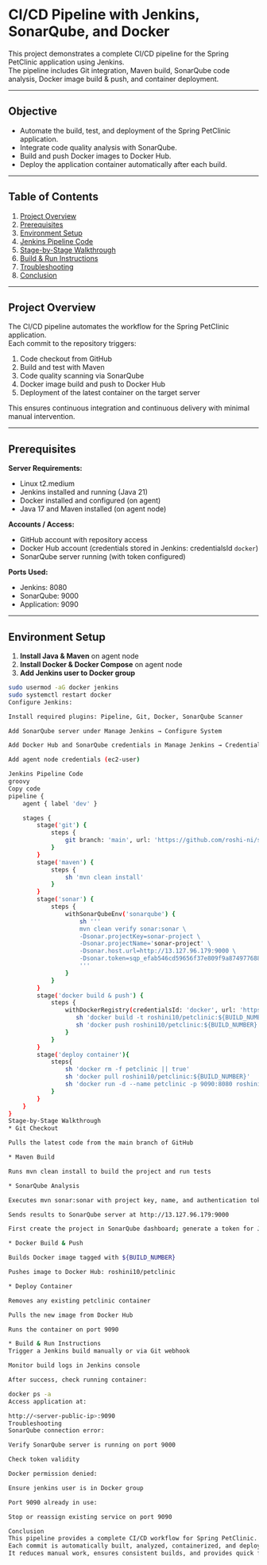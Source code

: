 # CI/CD Pipeline with Jenkins, SonarQube, and Docker

This project demonstrates a complete CI/CD pipeline for the Spring PetClinic application using Jenkins.  
The pipeline includes Git integration, Maven build, SonarQube code analysis, Docker image build & push, and container deployment.

---

## Objective
- Automate the build, test, and deployment of the Spring PetClinic application.  
- Integrate code quality analysis with SonarQube.  
- Build and push Docker images to Docker Hub.  
- Deploy the application container automatically after each build.

---

## Table of Contents
1. [Project Overview](#project-overview)  
2. [Prerequisites](#prerequisites)  
3. [Environment Setup](#environment-setup)  
4. [Jenkins Pipeline Code](#jenkins-pipeline-code)  
5. [Stage-by-Stage Walkthrough](#stage-by-stage-walkthrough)  
6. [Build & Run Instructions](#build--run-instructions)  
7. [Troubleshooting](#troubleshooting)  
8. [Conclusion](#conclusion)  

---

## Project Overview
The CI/CD pipeline automates the workflow for the Spring PetClinic application.  
Each commit to the repository triggers:
1. Code checkout from GitHub  
2. Build and test with Maven  
3. Code quality scanning via SonarQube  
4. Docker image build and push to Docker Hub  
5. Deployment of the latest container on the target server  

This ensures continuous integration and continuous delivery with minimal manual intervention.

---

## Prerequisites

**Server Requirements:**  
- Linux t2.medium  
- Jenkins installed and running (Java 21)  
- Docker installed and configured (on agent)  
- Java 17 and Maven installed (on agent node)  

**Accounts / Access:**  
- GitHub account with repository access  
- Docker Hub account (credentials stored in Jenkins: credentialsId `docker`)  
- SonarQube server running (with token configured)  

**Ports Used:**  
- Jenkins: 8080  
- SonarQube: 9000  
- Application: 9090  

---

## Environment Setup

1. **Install Java & Maven** on agent node  
2. **Install Docker & Docker Compose** on agent node  
3. **Add Jenkins user to Docker group**  
```bash
sudo usermod -aG docker jenkins
sudo systemctl restart docker
Configure Jenkins:

Install required plugins: Pipeline, Git, Docker, SonarQube Scanner

Add SonarQube server under Manage Jenkins → Configure System

Add Docker Hub and SonarQube credentials in Manage Jenkins → Credentials

Add agent node credentials (ec2-user)

Jenkins Pipeline Code
groovy
Copy code
pipeline {
    agent { label 'dev' }

    stages {
        stage('git') {
            steps {
                git branch: 'main', url: 'https://github.com/roshi-ni/spring-petclinic.git'
            }
        }
        stage('maven') {
            steps {
                sh 'mvn clean install'
            }
        }
        stage('sonar') {
            steps {
                withSonarQubeEnv('sonarqube') {
                    sh ''' 
                    mvn clean verify sonar:sonar \
                    -Dsonar.projectKey=sonar-project \
                    -Dsonar.projectName='sonar-project' \
                    -Dsonar.host.url=http://13.127.96.179:9000 \
                    -Dsonar.token=sqp_efab546cd59656f37e809f9a8749776881710910
                    '''
                }
            }
        }
        stage('docker build & push') {
            steps {
                withDockerRegistry(credentialsId: 'docker', url: 'https://index.docker.io/v1/') {
                   sh 'docker build -t roshini10/petclinic:${BUILD_NUMBER} -f Dockerfile .'
                   sh 'docker push roshini10/petclinic:${BUILD_NUMBER}'
                }
            }
        }
        stage('deploy container'){
            steps{
                sh 'docker rm -f petclinic || true'
                sh 'docker pull roshini10/petclinic:${BUILD_NUMBER}'
                sh 'docker run -d --name petclinic -p 9090:8080 roshini10/petclinic:${BUILD_NUMBER}'
            }
        }
    }
}
Stage-by-Stage Walkthrough
* Git Checkout

Pulls the latest code from the main branch of GitHub

* Maven Build

Runs mvn clean install to build the project and run tests

* SonarQube Analysis

Executes mvn sonar:sonar with project key, name, and authentication token

Sends results to SonarQube server at http://13.127.96.179:9000

First create the project in SonarQube dashboard; generate a token for Jenkins

* Docker Build & Push

Builds Docker image tagged with ${BUILD_NUMBER}

Pushes image to Docker Hub: roshini10/petclinic

* Deploy Container

Removes any existing petclinic container

Pulls the new image from Docker Hub

Runs the container on port 9090

* Build & Run Instructions
Trigger a Jenkins build manually or via Git webhook

Monitor build logs in Jenkins console

After success, check running container:

docker ps -a
Access application at:

http://<server-public-ip>:9090
Troubleshooting
SonarQube connection error:

Verify SonarQube server is running on port 9000

Check token validity

Docker permission denied:

Ensure jenkins user is in Docker group

Port 9090 already in use:

Stop or reassign existing service on port 9090

Conclusion
This pipeline provides a complete CI/CD workflow for Spring PetClinic.
Each commit is automatically built, analyzed, containerized, and deployed.
It reduces manual work, ensures consistent builds, and provides quick feedback through SonarQube.
